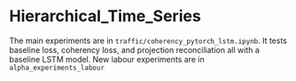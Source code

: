 # Hierarchical_Time_Series

The main experiments are in `traffic/coherency_pytorch_lstm.ipynb`. It tests baseline loss, coherency loss, and projection reconciliation all with a baseline LSTM model. New labour experiments are in `alpha_experiments_labour`
